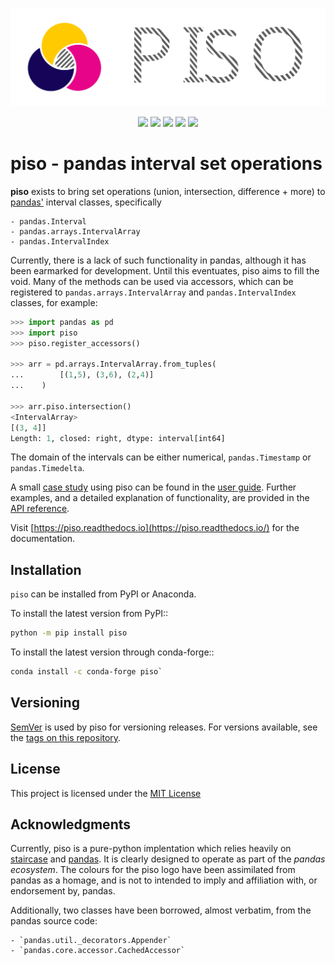 <p align="center"><a href="https://github.com/staircase-dev/piso"><img src="https://github.com/staircase-dev/piso/blob/master/docs/img/piso_transparent.svg" title="piso logo" alt="piso logo"></a></p>


<p align="center">
    <a href="https://www.python.org/" alt="Python version">
        <img src="https://img.shields.io/pypi/pyversions/piso" /></a>
    <a href="https://pypi.org/project/piso/" alt="PyPI version">
        <img src="https://img.shields.io/pypi/v/piso" /></a>
    <a href="https://anaconda.org/conda-forge/piso" alt="Conda Forge version">
        <img src="https://anaconda.org/conda-forge/piso/badges/version.svg?branch=master&kill_cache=1" /></a>
	<a href="https://github.com/staircase-dev/piso/actions/workflows/ci.yml" alt="Github CI">
		<img src="https://github.com/staircase-dev/piso/actions/workflows/ci.yml/badge.svg"/></a>
    <a href="https://piso.readthedocs.io" alt="Documentation">
        <img src="https://readthedocs.org/projects/piso/badge/?version=latest" /></a>
</p>



# piso - pandas interval set operations

**piso** exists to bring set operations (union, intersection, difference + more) to [pandas'](https://pandas.pydata.org/) interval classes, specifically

    - pandas.Interval
    - pandas.arrays.IntervalArray
    - pandas.IntervalIndex

Currently, there is a lack of such functionality in pandas, although it has been earmarked for development.  Until this eventuates, piso aims to fill the void.  Many of the methods can be used via accessors, which can be registered to `pandas.arrays.IntervalArray` and `pandas.IntervalIndex` classes, for example:

```python
>>> import pandas as pd
>>> import piso
>>> piso.register_accessors()

>>> arr = pd.arrays.IntervalArray.from_tuples(
...        [(1,5), (3,6), (2,4)]
...    )

>>> arr.piso.intersection()
<IntervalArray>
[(3, 4]]
Length: 1, closed: right, dtype: interval[int64]
```

The domain of the intervals can be either numerical, `pandas.Timestamp` or `pandas.Timedelta`.

A small [case study](https://piso.readthedocs.io/en/latest/user_guide/calendar.html) using piso can be found in the [user guide](https://piso.readthedocs.io/en/latest/user_guide/index.html).  Further examples, and a detailed explanation of functionality, are provided in the [API reference](https://piso.readthedocs.io/en/latest/reference/index.html).

Visit [https://piso.readthedocs.io](https://piso.readthedocs.io/) for the documentation.


## Installation

`piso` can be installed from PyPI or Anaconda.

To install the latest version from PyPI::

```sh
python -m pip install piso
```

To install the latest version through conda-forge::

```sh
conda install -c conda-forge piso`
```


## Versioning

[SemVer](http://semver.org/) is used by piso for versioning releases.  For versions available, see the [tags on this repository](https://github.com/staircase-dev/piso/tags).


## License

This project is licensed under the [MIT License](https://github.com/staircase-dev/piso/blob/master/LICENSE)


## Acknowledgments

Currently, piso is a pure-python implentation which relies heavily on [staircase](https://www.staircase.dev) and [pandas](https://pandas.pydata.org/).  It is clearly designed to operate as part of the *pandas ecosystem*.  The colours for the piso logo have been assimilated from pandas as a homage, and is not to intended to imply and affiliation with, or endorsement by, pandas.

Additionally, two classes have been borrowed, almost verbatim, from the pandas source code:

    - `pandas.util._decorators.Appender`
    - `pandas.core.accessor.CachedAccessor`